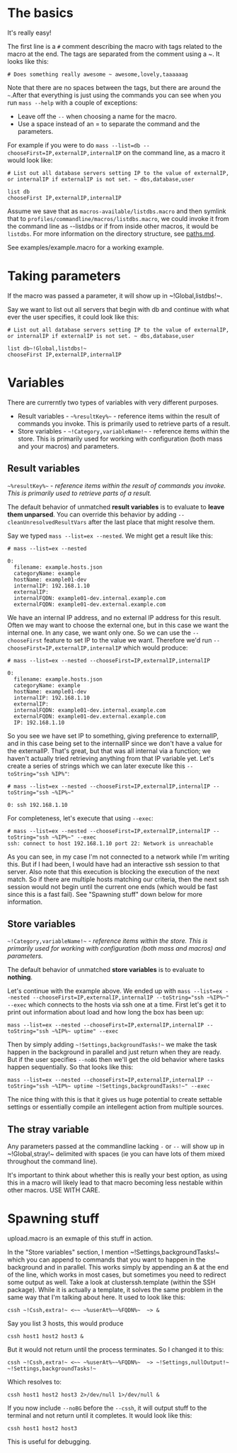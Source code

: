 # The basics
It's really easy!

The first line is a `#` comment describing the macro with tags related to the macro at the end. The tags are separated from the comment using a ~. It looks like this:

    # Does something really awesome ~ awesome,lovely,taaaaaag

Note that there are no spaces between the tags, but there are around the `~`.After that everything is just using the commands you can see when you run `mass --help` with a couple of exceptions:

 * Leave off the `--` when choosing a name for the macro.
 * Use a space instead of an = to separate the command and the parameters.
 
For example if you were to do `mass --list=db --chooseFirst=IP,externalIP,internalIP` on the command line, as a macro it would look like:

    # List out all database servers setting IP to the value of externalIP, or internalIP if externalIP is not set. ~ dbs,database,user
    
    list db
    chooseFirst IP,externalIP,internalIP
 
Assume we save that as `macros-available/listdbs.macro` and then symlink that to `profiles/commandline/macros/listdbs.macro`, we could invoke it from the command line as --listdbs or if from inside other macros, it would be `listdbs`. For more information on the directory structure, see [paths.md](paths.md).

See examples/example.macro for a working example.

# Taking parameters
If the macro was passed a parameter, it will show up in ~!Global,listdbs!~.

Say we want to list out all servers that begin with db and continue with what ever the user specifies, it could look like this:

    # List out all database servers setting IP to the value of externalIP, or internalIP if externalIP is not set. ~ dbs,database,user
    
    list db~!Global,listdbs!~
    chooseFirst IP,externalIP,internalIP


# Variables
There are currerntly two types of variables with very different purposes.

 * Result variables - `~%resultKey%~` - reference items within the result of commands you invoke. This is primarily used to retrieve parts of a result.
 * Store variables - `~!Category,variableName!~` - reference items within the store. This is primarily used for working with configuration (both mass and your macros) and parameters.

## Result variables
`~%resultKey%~` - *reference items within the result of commands you invoke. This is primarily used to retrieve parts of a result.*

The default behavior of unmatched **result variables** is to evaluate to **leave them unparsed**. You can override this behavior by adding `--cleanUnresolvedResultVars` after the last place that might resolve them.

Say we typed `mass --list=ex --nested`. We might get a result like this:

    # mass --list=ex --nested
    
    0: 
      filename: example.hosts.json
      categoryName: example
      hostName: example01-dev
      internalIP: 192.168.1.10
      externalIP: 
      internalFQDN: example01-dev.internal.example.com
      externalFQDN: example01-dev.external.example.com
      
We have an internal IP address, and no external IP address for this result. Often we may want to choose the external one, but in this case we want the internal one. In any case, we want only one. So we can use the `--chooseFirst` feature to set IP to the value we want. Therefore we'd run `--chooseFirst=IP,externalIP,internalIP` which would produce:
      
    # mass --list=ex --nested --chooseFirst=IP,externalIP,internalIP
    
    0: 
      filename: example.hosts.json
      categoryName: example
      hostName: example01-dev
      internalIP: 192.168.1.10
      externalIP: 
      internalFQDN: example01-dev.internal.example.com
      externalFQDN: example01-dev.external.example.com
      IP: 192.168.1.10

So you see we have set IP to something, giving preference to externalIP, and in this case being set to the internalIP since we don't have a value for the externalIP. That's great, but that was all internal via a function; we haven't actually tried retrieving anything from that IP variable yet. Let's create a series of strings which we can later execute like this `--toString="ssh %IP%"`:

    # mass --list=ex --nested --chooseFirst=IP,externalIP,internalIP --toString="ssh ~%IP%~"
    
    0: ssh 192.168.1.10

For completeness, let's execute that using `--exec`:

    # mass --list=ex --nested --chooseFirst=IP,externalIP,internalIP --toString="ssh ~%IP%~" --exec
    ssh: connect to host 192.168.1.10 port 22: Network is unreachable

As you can see, in my case I'm not connected to a network while I'm writing this. But if I had been, I would have had an interactive ssh session to that server. Also note that this execution is blocking the execution of the next match. So if there are multiple hosts matching our criteria, then the next ssh session would not begin until the current one ends (which would be fast since this is a fast fail). See "Spawning stuff" down below for more information.

## Store variables
`~!Category,variableName!~` - *reference items within the store. This is primarily used for working with configuration (both mass and macros) and parameters.*

The default behavior of unmatched **store variables** is to evaluate to **nothing**.

Let's continue with the example above. We ended up with `mass --list=ex --nested --chooseFirst=IP,externalIP,internalIP --toString="ssh ~%IP%~" --exec` which connects to the hosts via ssh one at a time. First let's get it to print out information about load and how long the box has been up:

    mass --list=ex --nested --chooseFirst=IP,externalIP,internalIP --toString="ssh ~%IP%~ uptime" --exec

Then by simply adding `~!Settings,backgroundTasks!~` we make the task happen in the background in parallel and just return when they are ready. But if the user specifies `--noBG` then we'll get the old behavior where tasks happen sequentially. So that looks like this:

    mass --list=ex --nested --chooseFirst=IP,externalIP,internalIP --toString="ssh ~%IP%~ uptime ~!Settings,backgroundTasks!~" --exec

The nice thing with this is that it gives us huge potential to create settable settings or essentially compile an intellegent action from multiple sources.

## The stray variable
Any parameters passed at the commandline lacking `-` or `--` will show up in ~!Global,stray!~ delimited with spaces (ie you can have lots of them mixed throughout the command line).

It's important to think about whether this is really your best option, as using this in a macro will likely lead to that macro becoming less nestable within other macros. USE WITH CARE.

# Spawning stuff

upload.macro is an exmaple of this stuff in action.

In the "Store variables" section, I mention ~!Settings,backgroundTasks!~ which you can append to commands that you want to happen in the background and in parallel. This works simply by appending an & at the end of the line, which works in most cases, but sometimes you need to redirect some output as well. Take a look at clusterssh.template (within the SSH package). While it is actually a template, it solves the same problem in the same way that I'm talking about here. It used to look like this:

    cssh ~!Cssh,extra!~ <~~ ~%userAt%~~%FQDN%~  ~> &

Say you list 3 hosts, this would produce

    cssh host1 host2 host3 &

But it would not return until the process terminates. So I changed it to this:

    cssh ~!Cssh,extra!~ <~~ ~%userAt%~~%FQDN%~  ~> ~!Settings,nullOutput!~ ~!Settings,backgroundTasks!~

Which resolves to:

    cssh host1 host2 host3 2>/dev/null 1>/dev/null &

If you now include `--noBG` before the `--cssh`, it will output stuff to the terminal and not return until it completes. It would look like this:

    cssh host1 host2 host3

This is useful for debugging.